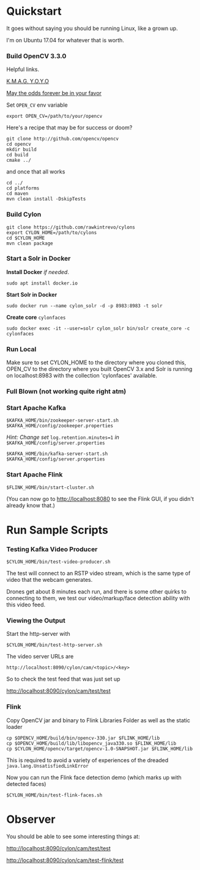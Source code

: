 
# Quickstart

It goes without saying you should be running Linux, like a grown up. 

I'm on Ubuntu 17.04 for whatever that is worth.

### Build OpenCV 3.3.0

Helpful links.

[K.M.A.G. Y.O.Y.O](http://www.urbandictionary.com/define.php?term=KMAG%20YOYO)

[May the odds forever be in your favor](http://opencv-java-tutorials.readthedocs.io/en/latest/01-installing-opencv-for-java.html)

Set `OPEN_CV` env variable 
	
	export OPEN_CV=/path/to/your/opencv

Here's a recipe that may be for success or doom?
	
	git clone http://github.com/opencv/opencv
	cd opencv
	mkdir build
	cd build
	cmake ../
  
and once that all works
  
	cd ../
	cd platforms
	cd maven
	mvn clean install -DskipTests


### Build Cylon

	git clone https://github.com/rawkintrevo/cylons
	export CYLON_HOME=/path/to/cylons
	cd $CYLON_HOME
	mvn clean package

### Start a Solr in Docker 

**Install Docker** _if needed_.

	sudo apt install docker.io
	
**Start Solr in Docker**

	sudo docker run --name cylon_solr -d -p 8983:8983 -t solr
	
**Create core** `cylonfaces`

	sudo docker exec -it --user=solr cylon_solr bin/solr create_core -c cylonfaces
	
### Run Local

Make sure to set CYLON_HOME to the directory where you cloned this, OPEN_CV to the directory where
you built OpenCV 3.x and Solr is running on localhost:8983 with the collection 'cylonfaces' available.




### Full Blown (not working quite right atm)

### Start Apache Kafka 

`$KAFKA_HOME/bin/zookeeper-server-start.sh $KAFKA_HOME/config/zookeeper.properties`

*Hint: Change set* `log.retention.minutes=1` *in* `$KAFKA_HOME/config/server.properties` 

`$KAFKA_HOME/bin/kafka-server-start.sh $KAFKA_HOME/config/server.properties`


### Start Apache Flink

`$FLINK_HOME/bin/start-cluster.sh`

(You can now go to [http://localhost:8080](http://localhost:8080) to see the Flink GUI, if you didn't already know that.)

# Run Sample Scripts

### Testing Kafka Video Producer

`$CYLON_HOME/bin/test-video-producer.sh`

The test will connect to an RSTP video stream, which is the same type of video that the webcam generates.

Drones get about 8 minutes each run, and there is some other quirks to connecting to them, we test our video/markup/face
 detection ability with this video feed.
 
### Viewing the Output

Start the http-server with 

`$CYLON_HOME/bin/test-http-server.sh`

The video server URLs are 

`http://localhost:8090/cylon/cam/<topic>/<key>`

So to check the test feed that was just set up

[http://localhost:8090/cylon/cam/test/test](http://localhost:8090/cylon/cam/test/test)

### Flink

Copy OpenCV jar and binary to Flink Libraries Folder as well as the static loader

	cp $OPENCV_HOME/build/bin/opencv-330.jar $FLINK_HOME/lib
	cp $OPENCV_HOME/build/lib/libopencv_java330.so $FLINK_HOME/lib
	cp $CYLON_HOME/opencv/target/opencv-1.0-SNAPSHOT.jar $FLINK_HOME/lib

	
This is required to avoid a variety of experiences of the dreaded
`java.lang.UnsatisfiedLinkError`
	
Now you can run the Flink face detection demo (which marks up with detected faces)

`$CYLON_HOME/bin/test-flink-faces.sh`

# Observer

You should be able to see some interesting things at:

[http://localhost:8090/cylon/cam/test/test](http://localhost:8090/cylon/cam/test/test)

[http://localhost:8090/cylon/cam/test-flink/test](http://localhost:8090/cylon/cam/test-flink/test)


